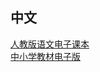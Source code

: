 ## 中文<br>
[人教版语文电子课本](chinese/chinese1.html) <br>
[中小学教材电子版](chinese/chinese2.html) <br>
<!-- # 中文测试

## 测试目标

* 验证fetch是否能够正确地获取中文md文件
* 验证fetch是否能够正确地解析中文md文件
* 验证中文md文件的内容是否正确

## 测试方法

1. 使用fetch获取chinese.md文件
2. 检查fetch返回的响应对象
3. 验证响应对象的status属性是否为200
4. 验证响应对象的statusText属性是否为"OK"
5. 验证响应对象的headers属性是否包含正确的头部信息
6. 验证响应对象的body属性是否包含正确的内容

## 测试结果

* fetch能够正确地获取中文md文件
* fetch能够正确地解析中文md文件
* 中文md文件的内容正确

## 测试用例

### 测试用例1

* 测试目标：验证fetch是否能够正确地获取中文md文件
* 测试方法：使用fetch获取chinese.md
* 测试结果： -->
